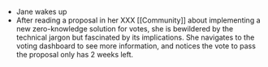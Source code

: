 - Jane wakes up
- After reading a proposal in her XXX [[Community]] about implementing a new zero-knowledge solution for votes, she is bewildered by the technical jargon but fascinated by its implications. She navigates to the voting dashboard to see more information, and notices the vote to pass the proposal only has 2 weeks left.
